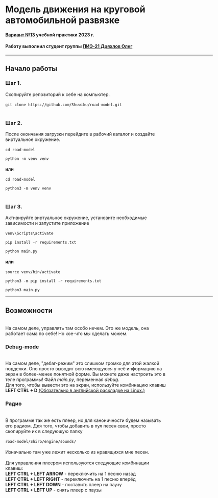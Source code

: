 <h1 text-align="center">Модель движения на круговой автомобильной развязке </h1>
<h4><u>Вариант №13</u> учебной практики 2023 г.</h4>
<h4>Работу выполнил студент группы <u>ПИЭ-21 Дряхлов Олег</u></h4>

<hr align="center" width="650" size="3"/>

<h2>Начало работы</h2>

<h3>Шаг 1.</h3> Скопируйте репозиторий к себе на компьютер.<br><br>
<code>git clone https://github.com/Shuwiku/road-model.git</code><br><br>

<h3>Шаг 2.</h3> После окончания загрузки перейдите в рабочий каталог и создайте виртуальное окружение.<br><br>
<code>cd road-model<br>
python -m venv venv</code><br><br>
<b>или</b><br><br>
<code>cd road-model<br>
python3 -m venv venv</code><br><br>

<h3>Шаг 3.</h3> Активируйте виртуальное окружение, установите необходимые зависимости и запустите приложение<br><br>
<code>venv\Scripts\activate<br>
pip install -r requirements.txt<br>
python main.py</code><br><br>
<b>или</b><br><br>
<code>source venv/bin/activate<br>
python3 -m pip install -r requirements.txt<br>
python3 main.py</code><br>

<hr align="center" width="650" size="3"/>

<h2>Возможности</h2><br>
На самом деле, управлять там особо нечем. Это же модель, она работает сама по себе! Но кое-что мы сделать можем. <br>

<h3>Debug-mode</h3><br>
На самом деле, "дебаг-режим" это слишком громко для этой жалкой подделки. Оно просто выводит всю имеющуюся у неё информацию на экран
в более-менее понятной форме. Вы можете даже настроить это в теле программы! Файл <i>main.py</i>, переменная <i>debug</i>.<br>
Для того, чтобы вывести это на экран, используйте комбинацию клавиш <b>LEFT CTRL + D</b> <u>(Обязательно в английской раскладке на Linux.)</u><br>

<h3>Радио</h3><br>
В программе так же есть плеер, но для каноничности будем называть его радиом. Для того, чтобы добавить в пул песен свои, просто скопируйте их 
в следующую папку<br><br>
<code>road-model/Shiro/engine/sounds/</code><br><br>
Изначально там уже лежит несколько из нравящихся мне песен.<br><br>
Для управления плеером используются следующие комбинации клавиш:<br>
<b>LEFT CTRL + LEFT ARROW</b> - переключить на 1 песню назад<br>
<b>LEFT CTRL + LEFT RIGHT</b> - переключить на 1 песню вперёд<br>
<b>LEFT CTRL + LEFT DOWN</b> - поставить плеер на паузу<br>
<b>LEFT CTRL + LEFT UP</b> - снять плеер с паузы<br>
